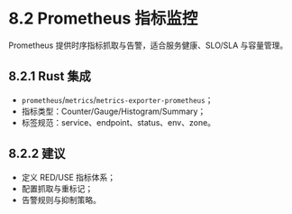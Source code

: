 # 8.2 Prometheus 指标监控

Prometheus 提供时序指标抓取与告警，适合服务健康、SLO/SLA 与容量管理。

## 8.2.1 Rust 集成

- `prometheus`/`metrics`/`metrics-exporter-prometheus`；
- 指标类型：Counter/Gauge/Histogram/Summary；
- 标签规范：service、endpoint、status、env、zone。

## 8.2.2 建议

- 定义 RED/USE 指标体系；
- 配置抓取与重标记；
- 告警规则与抑制策略。

